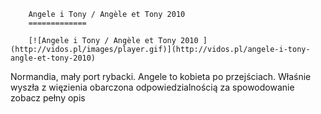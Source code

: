 
        Angele i Tony / Angèle et Tony 2010 
        =============
        
        [![Angele i Tony / Angèle et Tony 2010 ](http://vidos.pl/images/player.gif)](http://vidos.pl/angele-i-tony-angle-et-tony-2010)
        
        
 Normandia, mały port rybacki. Angele to kobieta po przejściach. Właśnie wyszła z więzienia obarczona odpowiedzialnością za spowodowanie zobacz pełny opis
    